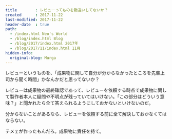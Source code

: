```yaml
---
title        : レビューってものを勘違いしてないか？
created      : 2017-11-22
last-modified: 2017-11-22
header-date  : true
path:
  - /index.html Neo's World
  - /blog/index.html Blog
  - /blog/2017/index.html 2017年
  - /blog/2017/11/index.html 11月
hidden-info:
  original-blog: Murga
---
```


レビューというものを、「成果物に関して自分が分からなかったところを先輩上司から聞く時間」かなんかだと思ってないか？

レビューは成果物の最終確認であって、レビューを依頼する時点で成果物に関して製作者本人に疑問や不明点が残っていてはいけない。「この部分はどういう意味？」と聞かれたら全て答えられるようにしておかないといけないのだ。

分からないことがあるなら、レビューを依頼する前に全て解決しておかなくてはならない。

テメェが作ったもんだろ。成果物に責任を持て。
